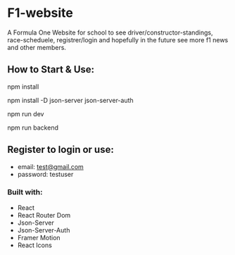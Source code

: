 # F1-website

A Formula One Website for school to see driver/constructor-standings, race-scheduele, registrer/login and hopefully in the future see more f1 news and other members. 

## How to Start & Use:

npm install

npm install -D json-server json-server-auth

npm run dev

npm run backend

## Register to login or use: 

- email: test@gmail.com
- password: testuser

### Built with:

- React
- React Router Dom
- Json-Server
- Json-Server-Auth
- Framer Motion
- React Icons
